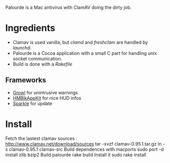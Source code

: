 Palourde is a Mac antivirus with ClamAV doing the dirty job.

Ingredients
===========

 * Clamav is used vanilla, but _clamd_ and _freshclam_ are handled by _launchd_.
 * Palourde is a Cocoa application with a small C part for handling unix socket communication.
 * Build is done with a _Rakefile_

Frameworks
----------

 * [Growl](http://growl.info/) for unintrusive warnings
 * [HMBlkAppKit](http://shiira.jp/hmblkappkit/en.html) for nice HUD infos
 * [Sparkle](http://sparkle.andymatuschak.org/) for update

Install
=======

Fetch the lastest clamav sources : http://www.clamav.net/download/sources
	tar -xvzf clamav-0.95.1.tar.gz
	ln -s clamav-0.95.1 clamav-src
Build dependences with macports 
	sudo port -d install zlib bzip2
Build palourde
	rake build
Install it
	sudo rake install